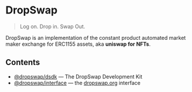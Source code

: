 # DropSwap

> Log on. Drop in. Swap Out.

DropSwap is an implementation of the constant product automated market maker exchange for ERC1155 assets, aka **uniswap for NFTs**.

## Contents

- [@dropswap/dsdk](./packages/dsdk) — The DropSwap Development Kit
- [@dropswap/interface](./packages/interface) — the [dropswap.org](https://dropswap.org) interface
